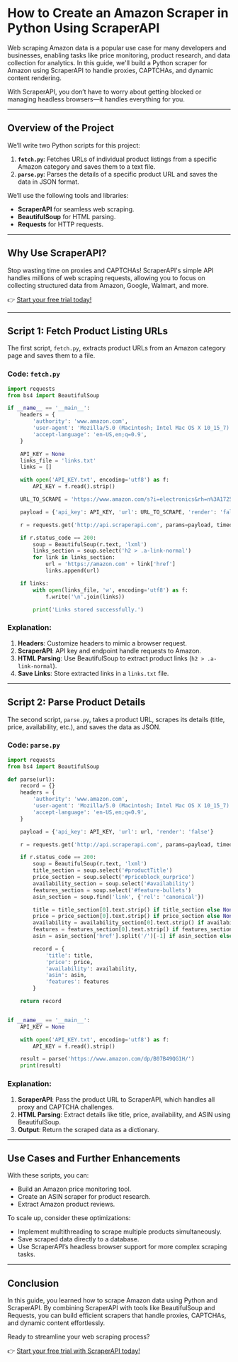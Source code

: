 
# How to Create an Amazon Scraper in Python Using ScraperAPI

Web scraping Amazon data is a popular use case for many developers and businesses, enabling tasks like price monitoring, product research, and data collection for analytics. In this guide, we'll build a Python scraper for Amazon using ScraperAPI to handle proxies, CAPTCHAs, and dynamic content rendering.

With ScraperAPI, you don’t have to worry about getting blocked or managing headless browsers—it handles everything for you.

---

## Overview of the Project

We’ll write two Python scripts for this project:

1. **`fetch.py`**: Fetches URLs of individual product listings from a specific Amazon category and saves them to a text file.
2. **`parse.py`**: Parses the details of a specific product URL and saves the data in JSON format.

We’ll use the following tools and libraries:
- **ScraperAPI** for seamless web scraping.
- **BeautifulSoup** for HTML parsing.
- **Requests** for HTTP requests.

---

## Why Use ScraperAPI?

Stop wasting time on proxies and CAPTCHAs! ScraperAPI's simple API handles millions of web scraping requests, allowing you to focus on collecting structured data from Amazon, Google, Walmart, and more.  

👉 [Start your free trial today!](https://bit.ly/Scraperapi)

---

## Script 1: Fetch Product Listing URLs

The first script, `fetch.py`, extracts product URLs from an Amazon category page and saves them to a file.

### Code: `fetch.py`

```python
import requests
from bs4 import BeautifulSoup

if __name__ == '__main__':
    headers = {
        'authority': 'www.amazon.com',
        'user-agent': 'Mozilla/5.0 (Macintosh; Intel Mac OS X 10_15_7) AppleWebKit/537.36 (KHTML, like Gecko) Chrome/86.0.4240.183 Safari/537.36',
        'accept-language': 'en-US,en;q=0.9',
    }

    API_KEY = None
    links_file = 'links.txt'
    links = []

    with open('API_KEY.txt', encoding='utf8') as f:
        API_KEY = f.read().strip()

    URL_TO_SCRAPE = 'https://www.amazon.com/s?i=electronics&rh=n%3A172541%2Cp_n_feature_four_browse-bin%3A12097501011&lo=image'

    payload = {'api_key': API_KEY, 'url': URL_TO_SCRAPE, 'render': 'false'}

    r = requests.get('http://api.scraperapi.com', params=payload, timeout=60)

    if r.status_code == 200:
        soup = BeautifulSoup(r.text, 'lxml')
        links_section = soup.select('h2 > .a-link-normal')
        for link in links_section:
            url = 'https://amazon.com' + link['href']
            links.append(url)

    if links:
        with open(links_file, 'w', encoding='utf8') as f:
            f.write('\n'.join(links))

        print('Links stored successfully.')
```

### Explanation:

1. **Headers**: Customize headers to mimic a browser request.
2. **ScraperAPI**: API key and endpoint handle requests to Amazon.
3. **HTML Parsing**: Use BeautifulSoup to extract product links (`h2 > .a-link-normal`).
4. **Save Links**: Store extracted links in a `links.txt` file.

---

## Script 2: Parse Product Details

The second script, `parse.py`, takes a product URL, scrapes its details (title, price, availability, etc.), and saves the data as JSON.

### Code: `parse.py`

```python
import requests
from bs4 import BeautifulSoup

def parse(url):
    record = {}
    headers = {
        'authority': 'www.amazon.com',
        'user-agent': 'Mozilla/5.0 (Macintosh; Intel Mac OS X 10_15_7) AppleWebKit/537.36 (KHTML, like Gecko) Chrome/86.0.4240.183 Safari/537.36',
        'accept-language': 'en-US,en;q=0.9',
    }

    payload = {'api_key': API_KEY, 'url': url, 'render': 'false'}

    r = requests.get('http://api.scraperapi.com', params=payload, timeout=60)

    if r.status_code == 200:
        soup = BeautifulSoup(r.text, 'lxml')
        title_section = soup.select('#productTitle')
        price_section = soup.select('#priceblock_ourprice')
        availability_section = soup.select('#availability')
        features_section = soup.select('#feature-bullets')
        asin_section = soup.find('link', {'rel': 'canonical'})

        title = title_section[0].text.strip() if title_section else None
        price = price_section[0].text.strip() if price_section else None
        availability = availability_section[0].text.strip() if availability_section else None
        features = features_section[0].text.strip() if features_section else None
        asin = asin_section['href'].split('/')[-1] if asin_section else None

        record = {
            'title': title,
            'price': price,
            'availability': availability,
            'asin': asin,
            'features': features
        }

    return record


if __name__ == '__main__':
    API_KEY = None

    with open('API_KEY.txt', encoding='utf8') as f:
        API_KEY = f.read().strip()

    result = parse('https://www.amazon.com/dp/B07B49QG1H/')
    print(result)
```

### Explanation:

1. **ScraperAPI**: Pass the product URL to ScraperAPI, which handles all proxy and CAPTCHA challenges.
2. **HTML Parsing**: Extract details like title, price, availability, and ASIN using BeautifulSoup.
3. **Output**: Return the scraped data as a dictionary.

---

## Use Cases and Further Enhancements

With these scripts, you can:
- Build an Amazon price monitoring tool.
- Create an ASIN scraper for product research.
- Extract Amazon product reviews.

To scale up, consider these optimizations:
- Implement multithreading to scrape multiple products simultaneously.
- Save scraped data directly to a database.
- Use ScraperAPI’s headless browser support for more complex scraping tasks.

---

## Conclusion

In this guide, you learned how to scrape Amazon data using Python and ScraperAPI. By combining ScraperAPI with tools like BeautifulSoup and Requests, you can build efficient scrapers that handle proxies, CAPTCHAs, and dynamic content effortlessly.

Ready to streamline your web scraping process?  

👉 [Start your free trial with ScraperAPI today!](https://bit.ly/Scraperapi)
